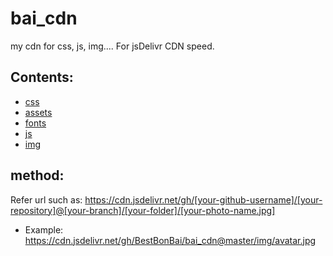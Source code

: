 # bai_cdn
my cdn for css, js, img....
For jsDelivr CDN speed.
## Contents:
- [css](/css)
- [assets](/assets)
- [fonts](/fonts)
- [js](/js)
- [img](/img)

## method:
Refer url such as: https://cdn.jsdelivr.net/gh/[your-github-username]/[your-repository]@[your-branch]/[your-folder]/[your-photo-name.jpg]
  - Example: https://cdn.jsdelivr.net/gh/BestBonBai/bai_cdn@master/img/avatar.jpg
